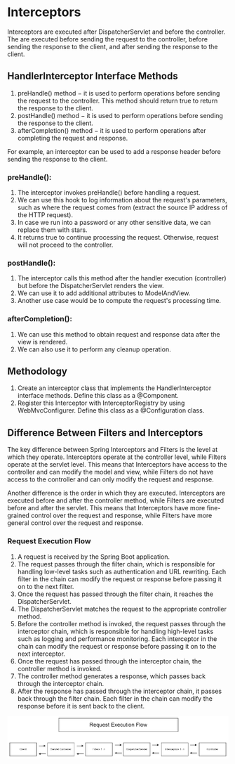 # Interceptors
Interceptors are executed after DispatcherServlet and before the controller.
The are executed before sending the request to the controller, before sending the response to the client, and after sending the response to the client.

## HandlerInterceptor Interface Methods
1. preHandle() method − it is used to perform operations before sending the request to the controller. This method should return true to return the response to the client.
2. postHandle() method − it is used to perform operations before sending the response to the client.
3. afterCompletion() method − it is used to perform operations after completing the request and response.

For example, an interceptor can be used to add a response header before sending the response to the client.

### preHandle():
1. The interceptor invokes preHandle() before handling a request.
2. We can use this hook to log information about the request's parameters, such as where the request comes from (extract the source IP address of the HTTP request).
3. In case we run into a password or any other sensitive data, we can replace them with stars.
4. It returns true to continue processing the request. Otherwise, request will not proceed to the controller.

### postHandle():
1. The interceptor calls this method after the handler execution (controller) but before the DispatcherServlet renders the view.
2. We can use it to add additional attributes to ModelAndView. 
3. Another use case would be to compute the request's processing time.

### afterCompletion():
1. We can use this method to obtain request and response data after the view is rendered.
2. We can also use it to perform any cleanup operation.

## Methodology
1. Create an interceptor class that implements the HandlerInterceptor interface methods. Define this class as a @Component.
2. Register this Interceptor with InterceptorRegistry by using WebMvcConfigurer. Define this class as a @Configuration class.

## Difference Between Filters and Interceptors
The key difference between Spring Interceptors and Filters is the level at which they operate. Interceptors operate at the controller level, while Filters operate at the servlet level. This means that Interceptors have access to the controller and can modify the model and view, while Filters do not have access to the controller and can only modify the request and response.

Another difference is the order in which they are executed. Interceptors are executed before and after the controller method, while Filters are executed before and after the servlet. This means that Interceptors have more fine-grained control over the request and response, while Filters have more general control over the request and response.

### Request Execution Flow
1. A request is received by the Spring Boot application.
2. The request passes through the filter chain, which is responsible for handling low-level tasks such as authentication and URL rewriting. Each filter in the chain can modify the request or response before passing it on to the next filter.
3. Once the request has passed through the filter chain, it reaches the DispatcherServlet.
4. The DispatcherServlet matches the request to the appropriate controller method.
5. Before the controller method is invoked, the request passes through the interceptor chain, which is responsible for handling high-level tasks such as logging and performance monitoring. Each interceptor in the chain can modify the request or response before passing it on to the next interceptor.
6. Once the request has passed through the interceptor chain, the controller method is invoked.
7. The controller method generates a response, which passes back through the interceptor chain.
8. After the response has passed through the interceptor chain, it passes back through the filter chain. Each filter in the chain can modify the response before it is sent back to the client.

![Request Execution Flow](/assets/images/request_execution_flow.png)

